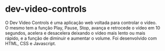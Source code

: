 # dev-video-controls
O Dev Video Controls é uma aplicação web voltada para controlar o vídeo. O mesmo tem a função Play, Pause, Stop, avança e retrocede o vídeo em 10 segundos, acelera e desacelera deixando o vídeo mais lento ou mais rápido, e a função de diminuir e aumentar o volume. Foi desenvolvido com HTML, CSS e Javascript.
